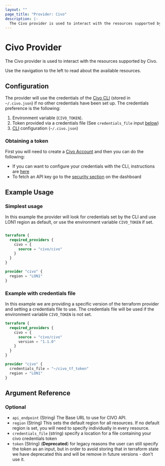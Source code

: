 ```yaml
---
layout: ""
page_title: "Provider: Civo"
description: |-
  The Civo provider is used to interact with the resources supported by Civo. The provider needs to be configured with the proper credentials before it can be used.
---
```


# Civo Provider

The Civo provider is used to interact with the resources supported by Civo. 

Use the navigation to the left to read about the available resources.

## Configuration

The provider will use the credentials of the [Civo CLI](https://github.com/civo/cli) (stored in ` ~/.civo.json`) if no other credentials have been set up. The credentials preference is the following:

1. Environment variable (`CIVO_TOKEN`).
1. Token provided via a credentials file (See `credentials_file` input [below](#credentials_file))
1. [CLI](https://github.com/civo/cli) configuration (`~/.civo.json`)

### Obtaining a token

First you will need to create a [Civo Account](https://dashboard.civo.com/signup) and then you can do the following:

* If you can want to configure your credentials with the CLI, instructions are [here](https://www.civo.com/docs/overview/civo-cli#add-an-api-key-to-civo-cli)
* To fetch an API key go to the [security section](https://dashboard.civo.com/security) on the dashboard



## Example Usage

### Simplest usage

In this example the provider will look for credentials set by the CLI and use LON1 region as default, or use the environment variable `CIVO_TOKEN` if set.

```terraform

terraform {
  required_providers {
    civo = {
      source = "civo/civo"
    }
  }
}

provider "civo" {
  region = "LON1"
}

```

### Example with credentials file

In this example we are providing a specific version of the terraform provider and setting a credentials file to use. The credentials file will be used if the environment variable `CIVO_TOKEN` is not set.

```terraform
terraform {
  required_providers {
    civo = {
      source = "civo/civo"
      version = "1.1.0"
    }
  }
}

provider "civo" {
  credentials_file = "~/civo_tf_token"
  region = "LON1"
}
```


<!-- schema generated by tfplugindocs -->
## Argument Reference

### Optional

- `api_endpoint` (String) The Base URL to use for CIVO API.
- `region` (String) This sets the default region for all resources. If no default region is set, you will need to specify individually in every resource.
<a id="credentials_file"></a>
- `credentials_file` (string) specify a location for a file containing your civo credentials token 
- `token` (String) (**Deprecated**) for legacy reasons the user can still specify the token as an input, but in order to avoid storing that in terraform state we have deprecated this and will be remove in future versions - don't use it.
